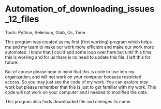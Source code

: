 # Automation_of_downloading_issues_12_files
Tools: Python, Selenium, Glob, Os, Time

This program was created as my first (first working) program which helps me and my team to make our work more efficient and make our work more automated. I know that I could add some loop over here but until this time this is working and for us there is no need to update this file. I left this for future.

But of course please bear in mind that this is code to use into my organization, and will not work on your computer because restricted access. So you may just see the code of my work. You can explore may work but please remember that this is just to get familiar with my work. This code will not work on your computer and I needed to modified the data.

This program also finds downloaded file and chenges its name. 
